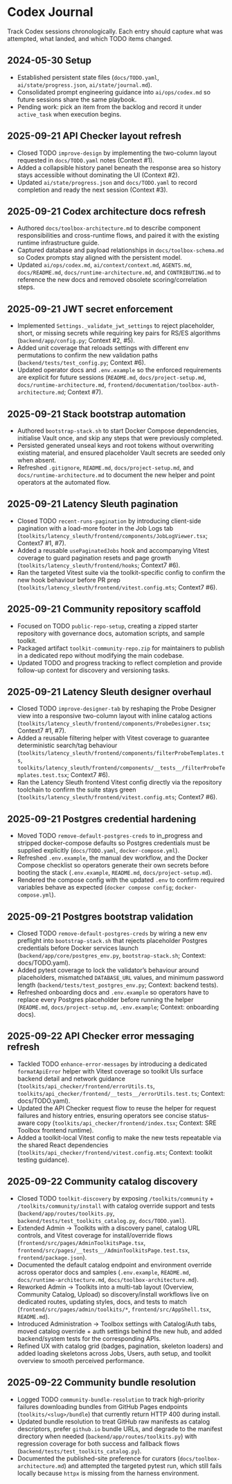 # Codex Journal

Track Codex sessions chronologically. Each entry should capture what was attempted, what landed, and which TODO items changed.

## 2024-05-30 Setup
- Established persistent state files (`docs/TODO.yaml`, `ai/state/progress.json`, `ai/state/journal.md`).
- Consolidated prompt engineering guidance into `ai/ops/codex.md` so future sessions share the same playbook.
- Pending work: pick an item from the backlog and record it under `active_task` when execution begins.

## 2025-09-21 API Checker layout refresh
- Closed TODO `improve-design` by implementing the two-column layout requested in `docs/TODO.yaml` notes (Context #1).
- Added a collapsible history panel beneath the response area so history stays accessible without dominating the UI (Context #2).
- Updated `ai/state/progress.json` and `docs/TODO.yaml` to record completion and ready the next session (Context #3).

## 2025-09-21 Codex architecture docs refresh
- Authored `docs/toolbox-architecture.md` to describe component responsibilities and cross-runtime flows, and paired it with the existing runtime infrastructure guide.
- Captured database and payload relationships in `docs/toolbox-schema.md` so Codex prompts stay aligned with the persistent model.
- Updated `ai/ops/codex.md`, `ai/context/context.md`, `AGENTS.md`, `docs/README.md`, `docs/runtime-architecture.md`, and `CONTRIBUTING.md` to reference the new docs and removed obsolete scoring/correlation steps.

## 2025-09-21 JWT secret enforcement
- Implemented `Settings._validate_jwt_settings` to reject placeholder, short, or missing secrets while requiring key pairs for RS/ES algorithms (`backend/app/config.py`; Context #2, #5).
- Added unit coverage that reloads settings with different env permutations to confirm the new validation paths (`backend/tests/test_config.py`; Context #6).
- Updated operator docs and `.env.example` so the enforced requirements are explicit for future sessions (`README.md`, `docs/project-setup.md`, `docs/runtime-architecture.md`, `frontend/documentation/toolbox-auth-architecture.md`; Context #7).

## 2025-09-21 Stack bootstrap automation
- Authored `bootstrap-stack.sh` to start Docker Compose dependencies, initialise Vault once, and skip any steps that were previously completed.
- Persisted generated unseal keys and root tokens without overwriting existing material, and ensured placeholder Vault secrets are seeded only when absent.
- Refreshed `.gitignore`, `README.md`, `docs/project-setup.md`, and `docs/runtime-architecture.md` to document the new helper and point operators at the automated flow.

## 2025-09-21 Latency Sleuth pagination
- Closed TODO `recent-runs-pagination` by introducing client-side pagination with a load-more footer in the Job Logs tab (`toolkits/latency_sleuth/frontend/components/JobLogViewer.tsx`; Context7 #1, #7).
- Added a reusable `usePaginatedJobs` hook and accompanying Vitest coverage to guard pagination resets and page growth (`toolkits/latency_sleuth/frontend/hooks`; Context7 #6).
- Ran the targeted Vitest suite via the toolkit-specific config to confirm the new hook behaviour before PR prep (`toolkits/latency_sleuth/frontend/vitest.config.mts`; Context7 #6).

## 2025-09-21 Community repository scaffold
- Focused on TODO `public-repo-setup`, creating a zipped starter repository with governance docs, automation scripts, and sample toolkit.
- Packaged artifact `toolkit-community-repo.zip` for maintainers to publish in a dedicated repo without modifying the main codebase.
- Updated TODO and progress tracking to reflect completion and provide follow-up context for discovery and versioning tasks.

## 2025-09-21 Latency Sleuth designer overhaul
- Closed TODO `improve-designer-tab` by reshaping the Probe Designer view into a responsive two-column layout with inline catalog actions (`toolkits/latency_sleuth/frontend/components/ProbeDesigner.tsx`; Context7 #1, #7).
- Added a reusable filtering helper with Vitest coverage to guarantee deterministic search/tag behaviour (`toolkits/latency_sleuth/frontend/components/filterProbeTemplates.ts`, `toolkits/latency_sleuth/frontend/components/__tests__/filterProbeTemplates.test.tsx`; Context7 #6).
- Ran the Latency Sleuth frontend Vitest config directly via the repository toolchain to confirm the suite stays green (`toolkits/latency_sleuth/frontend/vitest.config.mts`; Context7 #6).

## 2025-09-21 Postgres credential hardening
- Moved TODO `remove-default-postgres-creds` to in_progress and stripped docker-compose defaults so Postgres credentials must be supplied explicitly (`docs/TODO.yaml`, `docker-compose.yml`).
- Refreshed `.env.example`, the manual dev workflow, and the Docker Compose checklist so operators generate their own secrets before booting the stack (`.env.example`, `README.md`, `docs/project-setup.md`).
- Rendered the compose config with the updated `.env` to confirm required variables behave as expected (`docker compose config`; `docker-compose.yml`).

## 2025-09-21 Postgres bootstrap validation
- Closed TODO `remove-default-postgres-creds` by wiring a new env preflight into `bootstrap-stack.sh` that rejects placeholder Postgres credentials before Docker services launch (`backend/app/core/postgres_env.py`, `bootstrap-stack.sh`; Context: docs/TODO.yaml).
- Added pytest coverage to lock the validator’s behaviour around placeholders, mismatched `DATABASE_URL` values, and minimum password length (`backend/tests/test_postgres_env.py`; Context: backend tests).
- Refreshed onboarding docs and `.env.example` so operators have to replace every Postgres placeholder before running the helper (`README.md`, `docs/project-setup.md`, `.env.example`; Context: onboarding docs).

## 2025-09-22 API Checker error messaging refresh
- Tackled TODO `enhance-error-messages` by introducing a dedicated `formatApiError` helper with Vitest coverage so toolkit UIs surface backend detail and network guidance (`toolkits/api_checker/frontend/errorUtils.ts`, `toolkits/api_checker/frontend/__tests__/errorUtils.test.ts`; Context: docs/TODO.yaml).
- Updated the API Checker request flow to reuse the helper for request failures and history entries, ensuring operators see concise status-aware copy (`toolkits/api_checker/frontend/index.tsx`; Context: SRE Toolbox frontend runtime).
- Added a toolkit-local Vitest config to make the new tests repeatable via the shared React dependencies (`toolkits/api_checker/frontend/vitest.config.mts`; Context: toolkit testing guidance).

## 2025-09-22 Community catalog discovery
- Closed TODO `toolkit-discovery` by exposing `/toolkits/community` + `/toolkits/community/install` with catalog override support and tests (`backend/app/routes/toolkits.py`, `backend/tests/test_toolkits_catalog.py`, `docs/TODO.yaml`).
- Extended Admin → Toolkits with a discovery panel, catalog URL controls, and Vitest coverage for install/override flows (`frontend/src/pages/AdminToolkitsPage.tsx`, `frontend/src/pages/__tests__/AdminToolkitsPage.test.tsx`, `frontend/package.json`).
- Documented the default catalog endpoint and environment override across operator docs and samples (`.env.example`, `README.md`, `docs/runtime-architecture.md`, `docs/toolbox-architecture.md`).
- Reworked Admin → Toolkits into a multi-tab layout (Overview, Community Catalog, Upload) so discovery/install workflows live on dedicated routes, updating styles, docs, and tests to match (`frontend/src/pages/admin/toolkits/*`, `frontend/src/AppShell.tsx`, `README.md`).
- Introduced Administration → Toolbox settings with Catalog/Auth tabs, moved catalog override + auth settings behind the new hub, and added backend/system tests for the corresponding APIs.
- Refined UX with catalog grid (badges, pagination, skeleton loaders) and added loading skeletons across Jobs, Users, auth setup, and toolkit overview to smooth perceived performance.

## 2025-09-22 Community bundle resolution
- Logged TODO `community-bundle-resolution` to track high-priority failures downloading bundles from GitHub Pages endpoints (`toolkits/<slug>/bundle`) that currently return HTTP 400 during install.
- Updated bundle resolution to treat GitHub raw manifests as catalog descriptors, prefer `github.io` bundle URLs, and degrade to the manifest directory when needed (`backend/app/routes/toolkits.py`) with regression coverage for both success and fallback flows (`backend/tests/test_toolkits_catalog.py`).
- Documented the published-site preference for curators (`docs/toolbox-architecture.md`) and attempted the targeted pytest run, which still fails locally because `httpx` is missing from the harness environment.
